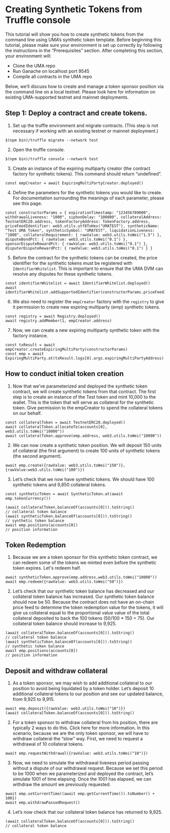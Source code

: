 # Creating Synthetic Tokens from Truffle console

This tutorial will show you how to create synthetic tokens from the command line using UMA’s synthetic token template. Before beginning this tutorial, please make sure your environment is set up correctly by following the instructions in the “Prerequisites” section. After completing this section, your environment will: 
* Clone the UMA repo
* Run Ganache on localhost port 9545
* Compile all contracts in the UMA repo
 
Below, we’ll discuss how to create and manage a token sponsor position via the command line on a local testnet. Please look here for information on existing UMA-supported testnet and mainnet deployments. 
 
## Step 1: Deploy a contract and create tokens. 
 
1. Set up the truffle environment and migrate contracts. (This step is not necessary if working with an existing testnet or mainnet deployment.)
```
$(npm bin)/truffle migrate --network test
```
 
2. Open the truffle console.
```
$(npm bin)/truffle console --network test
```
 
3. Create an instance of the expiring multiparty creator (the contract factory for synthetic tokens). This command should return “undefined”. 
```
const empCreator = await ExpiringMultiPartyCreator.deployed()
```
 
4. Define the parameters for the synthetic tokens you would like to create. For documentation surrounding the meanings of each parameter, please see this page. 
 
```
const constructorParams = { expirationTimestamp: "123456789000", withdrawalLiveness: "1000", siphonDelay: "100000", collateralAddress: TestnetERC20.address, tokenFactoryAddress: TokenFactory.address, priceFeedIdentifier: web3.utils.utf8ToHex("UMATEST"), syntheticName: "Test UMA Token", syntheticSymbol: "UMATEST", liquidationLiveness: "1000", collateralRequirement: { rawValue: web3.utils.toWei("1.5") }, disputeBondPct: { rawValue: web3.utils.toWei("0.1") }, sponsorDisputeRewardPct: { rawValue: web3.utils.toWei("0.1") }, disputerDisputeRewardPct: { rawValue: web3.utils.toWei("0.1") } }
```
 
5. Before the contract for the synthetic tokens can be created, the price identifier for the synthetic tokens must be registered with `IdentifierWhitelist`. This is important to ensure that the UMA DVM can resolve any disputes for these synthetic tokens. 
```
const identifierWhitelist = await IdentifierWhitelist.deployed()
await identifierWhitelist.addSupportedIdentifier(constructorParams.priceFeedIdentifier)
```
 
6. We also need to register the `empCreator` factory with the `registry` to give it permission to create new expiring multiparty (emp) synthetic tokens.
```
const registry = await Registry.deployed()
await registry.addMember(1, empCreator.address)
```
 
 
7. Now, we can create a new expiring multiparty synthetic token with the factory instance.
```
const txResult = await empCreator.createExpiringMultiParty(constructorParams)
const emp = await ExpiringMultiParty.at(txResult.logs[0].args.expiringMultiPartyAddress)
```
 
## How to conduct initial token creation
 
1. Now that we’ve parameterized and deployed the synthetic token contract, we will create synthetic tokens from that contract. The first step is to create an instance of the Test token and mint 10,000 to the wallet. This is the token that will serve as collateral for the synthetic token. Give permission to the empCreator to spend the collateral tokens on our behalf. 
 
```
const collateralToken = await TestnetERC20.deployed()
await collateralToken.allocateTo(accounts[0], web3.utils.toWei("10000"))
await collateralToken.approve(emp.address, web3.utils.toWei("10000"))
```
 
2. We can now create a synthetic token position. We will deposit 150 units of collateral (the first argument) to create 100 units of synthetic tokens (the second argument).
 
```
await emp.create({rawValue: web3.utils.toWei("150")},{rawValue:web3.utils.toWei("100")})
```
 
3. Let’s check that we now have synthetic tokens. We should have 100 synthetic tokens and 9,850 collateral tokens. 
 
```
const syntheticToken = await SyntheticToken.at(await emp.tokenCurrency())
 
(await collateralToken.balanceOf(accounts[0])).toString()
// collateral token balance
(await syntheticToken.balanceOf(accounts[0])).toString()
// synthetic token balance
await emp.positions(accounts[0])
// position information
```
 
## Token Redemption
 
1. Because we are a token sponsor for this synthetic token contract, we can redeem some of the tokens we minted even before the synthetic token expires. Let's redeem half.
 
```
await syntheticToken.approve(emp.address,web3.utils.toWei("10000"))
await emp.redeem({rawValue: web3.utils.toWei("50")})
```
 
2. Let’s check that our synthetic token balance has decreased and our collateral token balance has increased. Our synthetic token balance should now be 50. Because the contract does not have an on-chain price feed to determine the token redemption value for the tokens, it will give us collateral equal to the proportional value value of the total collateral deposited to back the 100 tokens (50/100 * 150 = 75). Our collateral token balance should increase to 9,925. 
 
```
(await collateralToken.balanceOf(accounts[0])).toString()
// collateral token balance
(await syntheticToken.balanceOf(accounts[0])).toString()
// synthetic token balance
await emp.positions(accounts[0])
// position information
```
 
## Deposit and withdraw collateral
 
1. As a token sponsor, we may wish to add additional collateral to our position to avoid being liquidated by a token holder. Let’s deposit 10 additional collateral tokens to our position and see our updated balance, from 9,925 to 9,915. 
```
await emp.deposit({rawValue: web3.utils.toWei("10")})
(await collateralToken.balanceOf(accounts[0])).toString()
```
 
2. For a token sponsor to withdraw collateral from his position, there are typically 2 ways to do this. Click here for more information. In this scenario, because we are the only token sponsor, we will have to withdraw collateral the “slow” way. First, we need to request a withdrawal of 10 collateral tokens.
```
await emp.requestWithdrawal({rawValue: web3.utils.toWei("10")})
```
 
3. Now, we need to simulate the withdrawal liveness period passing without a dispute of our withdrawal request. Because we set this period to be 1000 when we parameterized and deployed the contract, let’s simulate 1001 of time elapsing. Once the 1001 has elapsed, we can withdraw the amount we previously requested. 
 
```
await emp.setCurrentTime((await emp.getCurrentTime()).toNumber() + 1001)
await emp.withdrawPassedRequest()
```
 
4. Let’s now check that our collateral token balance has returned to 9,925. 
 
```
(await collateralToken.balanceOf(accounts[0])).toString()
// collateral token balance
```
<!-- 
--END OF TUTORIAL--
 
Notes: We might prefer to show people how to settle a contract after expiration using a CLI tool so they can change between token sponsor, token holder, and DVM voter personas more easily. 
 
# settle past expiration???
This might be a good tutorial to write with the CLI as someone can flip between the token holder, token sponsor, and voter personas throughout the tutorial.
 
steps:
 
1. advance timestamp
2. emp.expire
3. DVM vote on price
4. advance time again
5. emp.settleExpired
6. check balance

-->
